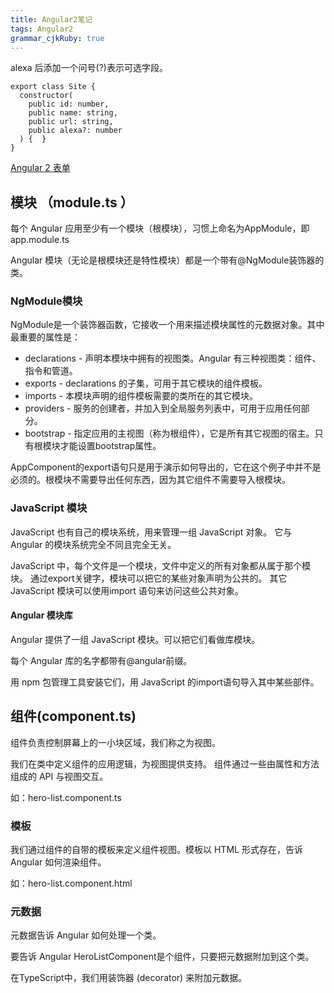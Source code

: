 ```yaml
---
title: Angular2笔记
tags: Angular2
grammar_cjkRuby: true
---
```


alexa 后添加一个问号(?)表示可选字段。

```
export class Site {
  constructor(
    public id: number,
    public name: string,
    public url: string,
    public alexa?: number
  ) {  }
}
```
[Angular 2 表单](http://www.runoob.com/angularjs2/angularjs2-forms.html)


## 模块 （module.ts ） 
每个 Angular 应用至少有一个模块（根模块），习惯上命名为AppModule，即app.module.ts

Angular 模块（无论是根模块还是特性模块）都是一个带有@NgModule装饰器的类。

### NgModule模块
NgModule是一个装饰器函数，它接收一个用来描述模块属性的元数据对象。其中最重要的属性是：


- declarations - 声明本模块中拥有的视图类。Angular 有三种视图类：组件、指令和管道。
- exports - declarations 的子集，可用于其它模块的组件模板。
- imports - 本模块声明的组件模板需要的类所在的其它模块。
- providers - 服务的创建者，并加入到全局服务列表中，可用于应用任何部分。
- bootstrap - 指定应用的主视图（称为根组件），它是所有其它视图的宿主。只有根模块才能设置bootstrap属性。

AppComponent的export语句只是用于演示如何导出的，它在这个例子中并不是必须的。根模块不需要导出任何东西，因为其它组件不需要导入根模块。

### JavaScript 模块

JavaScript 也有自己的模块系统，用来管理一组 JavaScript 对象。 它与 Angular 的模块系统完全不同且完全无关。

JavaScript 中，每个文件是一个模块，文件中定义的所有对象都从属于那个模块。 通过export关键字，模块可以把它的某些对象声明为公共的。 其它 JavaScript 模块可以使用import 语句来访问这些公共对象。

#### Angular 模块库
Angular 提供了一组 JavaScript 模块。可以把它们看做库模块。

每个 Angular 库的名字都带有@angular前缀。

用 npm 包管理工具安装它们，用 JavaScript 的import语句导入其中某些部件。

## 组件(component.ts)
组件负责控制屏幕上的一小块区域，我们称之为视图。

我们在类中定义组件的应用逻辑，为视图提供支持。 组件通过一些由属性和方法组成的 API 与视图交互。

如：hero-list.component.ts

### 模板

我们通过组件的自带的模板来定义组件视图。模板以 HTML 形式存在，告诉 Angular 如何渲染组件。

如：hero-list.component.html

### 元数据
元数据告诉 Angular 如何处理一个类。

要告诉 Angular HeroListComponent是个组件，只要把元数据附加到这个类。

在TypeScript中，我们用装饰器 (decorator) 来附加元数据。 

